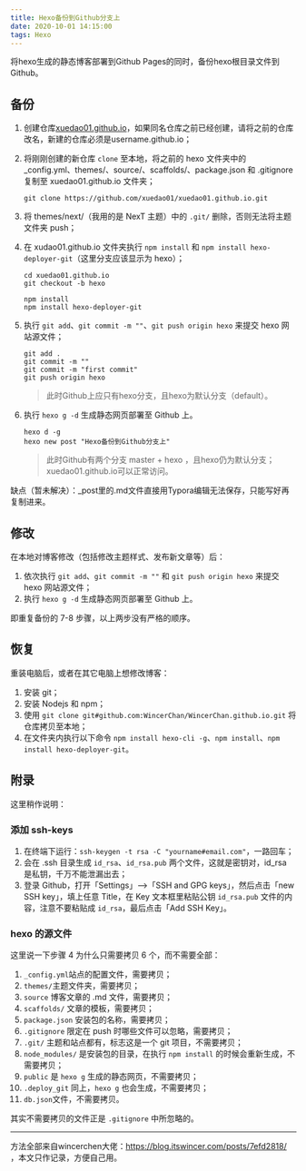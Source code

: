 ```yaml
---
title: Hexo备份到Github分支上
date: 2020-10-01 14:15:00
tags: Hexo
---
```


将hexo生成的静态博客部署到Github Pages的同时，备份hexo根目录文件到Github。

<!--more-->

## 备份

1. 创建仓库[xuedao01.github.io](https://github.com/xuedao01/xuedao01.github.io)，如果同名仓库之前已经创建，请将之前的仓库改名，新建的仓库必须是username.github.io；

2. 将刚刚创建的新仓库 `clone` 至本地，将之前的 hexo 文件夹中的 _config.yml、themes/、source/、scaffolds/、package.json 和 .gitignore 复制至 xuedao01.github.io 文件夹；

   ```
   git clone https://github.com/xuedao01/xuedao01.github.io.git
   ```

3. 将 themes/next/（我用的是 NexT 主题）中的 `.git/` 删除，否则无法将主题文件夹 push；

4. 在 xudao01.github.io 文件夹执行 `npm install` 和 `npm install hexo-deployer-git`（这里分支应该显示为 hexo）；

   ```
   cd xuedao01.github.io
   git checkout -b hexo

   npm install
   npm install hexo-deployer-git
   ```

5. 执行 `git add`、`git commit -m ""`、`git push origin hexo` 来提交 hexo 网站源文件；

   ```
   git add .
   git commit -m ""
   git commit -m "first commit"
   git push origin hexo
   ```

   > 此时Github上应只有hexo分支，且hexo为默认分支（default）。

6. 执行 `hexo g -d` 生成静态网页部署至 Github 上。

   ```
   hexo d -g
   hexo new post "Hexo备份到Github分支上"
   ```

   > 此时Github有两个分支 master + hexo ，且hexo仍为默认分支；xuedao01.github.io可以正常访问。

缺点（暂未解决）：_post里的.md文件直接用Typora编辑无法保存，只能写好再复制进来。





## 修改

在本地对博客修改（包括修改主题样式、发布新文章等）后：

1. 依次执行 `git add`、`git commit -m ""` 和 `git push origin hexo` 来提交 hexo 网站源文件；
2. 执行 `hexo g -d` 生成静态网页部署至 Github 上。

即重复备份的 7-8 步骤，以上两步没有严格的顺序。

## 恢复

重装电脑后，或者在其它电脑上想修改博客：

1. 安装 git；
2. 安装 Nodejs 和 npm；
3. 使用 `git clone git#github.com:WincerChan/WincerChan.github.io.git` 将仓库拷贝至本地；
4. 在文件夹内执行以下命令 `npm install hexo-cli -g`、`npm install`、`npm install hexo-deployer-git`。

## 附录

这里稍作说明：

### 添加 ssh-keys

1. 在终端下运行：`ssh-keygen -t rsa -C "yourname#email.com"`，一路回车；
2. 会在 .ssh 目录生成 `id_rsa`、`id_rsa.pub` 两个文件，这就是密钥对，id_rsa 是私钥，千万不能泄漏出去；
3. 登录 Github，打开「Settings」–>「SSH and GPG keys」，然后点击「new SSH key」，填上任意 Title，在 Key 文本框里粘贴公钥 `id_rsa.pub` 文件的内容，注意不要粘贴成 `id_rsa`，最后点击「Add SSH Key」。

### hexo 的源文件

这里说一下步骤 4 为什么只需要拷贝 6 个，而不需要全部：

1. `_config.yml`站点的配置文件，需要拷贝；
2. `themes/`主题文件夹，需要拷贝；
3. `source` 博客文章的 .md 文件，需要拷贝；
4. `scaffolds/` 文章的模板，需要拷贝；
5. `package.json` 安装包的名称，需要拷贝；
6. `.gitignore` 限定在 push 时哪些文件可以忽略，需要拷贝；
7. `.git/` 主题和站点都有，标志这是一个 git 项目，不需要拷贝；
8. `node_modules/` 是安装包的目录，在执行 `npm install` 的时候会重新生成，不需要拷贝；
9. `public` 是 `hexo g` 生成的静态网页，不需要拷贝；
10. `.deploy_git` 同上，`hexo g` 也会生成，不需要拷贝；
11. `db.json`文件，不需要拷贝。

其实不需要拷贝的文件正是 `.gitignore` 中所忽略的。



------

方法全部来自wincerchen大佬：https://blog.itswincer.com/posts/7efd2818/ ，本文只作记录，方便自己用。

